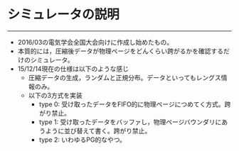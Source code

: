 # シミュレータの説明

---

* 2016/03の電気学会全国大会向けに作成し始めたもの。
* 本質的には，圧縮後データが物理ページをどんくらい跨がるかを確認するだけのシミュレータ。
* 15/12/14現在の仕様は以下のような感じ
    + 圧縮データの生成，ランダムと正規分布。データといってもレングス情報のみ。
    + 以下の3方式を実装
        - type 0: 受け取ったデータをFIFO的に物理ページにつめてく方式。跨がり禁止。
        - type 1: 受け取ったデータをバッファし，物理ページバウンダリにあうように並び替えて書く。跨がり禁止。
        - type 2: いわゆるPG的なやつ。
